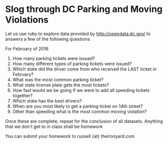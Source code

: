 # Slog through DC Parking and Moving Violations

Let us use ruby to explore data provided by http://opendata.dc.gov/ to answers a few of the following questions

For February of 2016

1. How many parking tickets were issued?
2. How many different types of parking tickets were issued?
2. Which state did the driver come from who received the LAST ticket in February?
2. What was the most common parking ticket?
3. What state license plate gets the most tickets?
4. How fast would we be going if we were to add all speeding tickets together?
5. Which state has the best drivers?
6. When are you most likely to get a parking ticket on 14th street?
7. Other than speeding what is the most common moving violation?


Once these are complete, repeat for the conclusion of all datasets. Anything that we don't get to in class shall be homework

You can submit your homework to russell {at} theironyard.com
